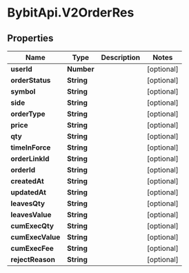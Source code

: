 # BybitApi.V2OrderRes

## Properties
Name | Type | Description | Notes
------------ | ------------- | ------------- | -------------
**userId** | **Number** |  | [optional] 
**orderStatus** | **String** |  | [optional] 
**symbol** | **String** |  | [optional] 
**side** | **String** |  | [optional] 
**orderType** | **String** |  | [optional] 
**price** | **String** |  | [optional] 
**qty** | **String** |  | [optional] 
**timeInForce** | **String** |  | [optional] 
**orderLinkId** | **String** |  | [optional] 
**orderId** | **String** |  | [optional] 
**createdAt** | **String** |  | [optional] 
**updatedAt** | **String** |  | [optional] 
**leavesQty** | **String** |  | [optional] 
**leavesValue** | **String** |  | [optional] 
**cumExecQty** | **String** |  | [optional] 
**cumExecValue** | **String** |  | [optional] 
**cumExecFee** | **String** |  | [optional] 
**rejectReason** | **String** |  | [optional] 


